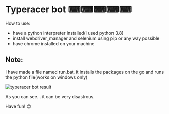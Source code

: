 # Typeracer bot ⌨⌨⌨⌨⌨
How to use:
* have a python interpreter installed(I used python 3.8)
* install webdriver_manager and selenium using pip or any way possible
* have chrome installed on your machine

## Note:
I have made a file named run.bat, it installs the packages on the go and runs the python file(works on windows only)

![typeracer bot result](https://user-images.githubusercontent.com/55909985/117446117-3c16a800-af59-11eb-9b02-08431e587e77.PNG)

As you can see... it can be very disastrous.

Have fun! 😊

